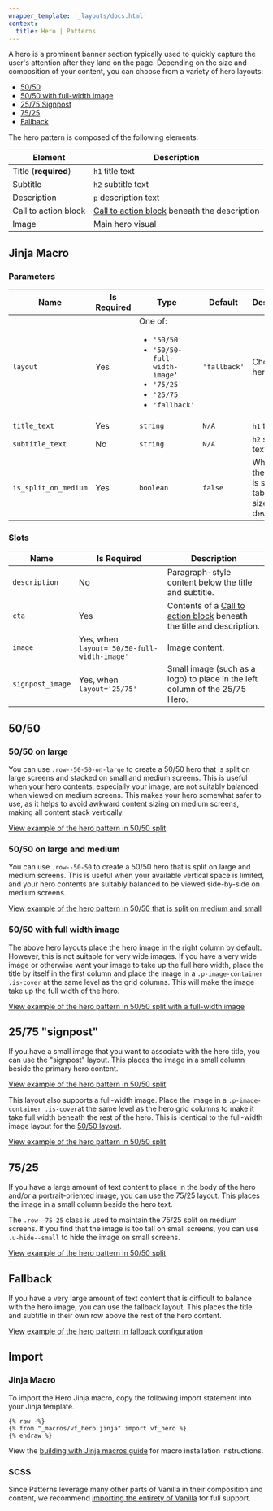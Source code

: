 ```yaml
---
wrapper_template: '_layouts/docs.html'
context:
  title: Hero | Patterns
---
```


A hero is a prominent banner section typically used to quickly capture the user's attention after they land on the page.
Depending on the size and composition of your content, you can choose from a variety of hero layouts:

- [50/50](#5050)
- [50/50 with full-width image](#5050-with-full-width-image)
- [25/75 Signpost](#2575-signpost)
- [75/25](#7525)
- [Fallback](#fallback)

The hero pattern is composed of the following elements:

| Element              | Description                                                              |
| -------------------- | ------------------------------------------------------------------------ |
| Title (**required**) | `h1` title text                                                          |
| Subtitle             | `h2` subtitle text                                                       |
| Description          | `p` description text                                                     |
| Call to action block | [Call to action block](/docs/patterns/cta-block) beneath the description |
| Image                | Main hero visual                                                         |

## Jinja Macro

### Parameters

<table class="p-table--mobile-card">
  <thead>
    <tr>
      <th style="width: 190px; max-width: 30svw;">Name</th>
      <th>Is Required</th>
      <th style="width: 200px; max-width: 20svw;">Type</th>
      <th>Default</th>
      <th style="width: 250px; max-width: 40svw;">Description</th>
    </tr>
  </thead>
  <tbody>
    <tr>
      <td data-heading="Name"><code>layout</code></td>
      <td data-heading="Is Required">Yes</td>
      <td style="white-space: wrap;" data-heading="Type">
        One of:
        <ul class="p-list">
          <li class="p-list__item has-bullet"><code>'50/50'</code></li>
          <li class="p-list__item has-bullet"><code>'50/50-full-width-image'</code></li>
          <li class="p-list__item has-bullet"><code>'75/25'</code></li>
          <li class="p-list__item has-bullet"><code>'25/75'</code></li>
          <li class="p-list__item has-bullet"><code>'fallback'</code></li>
        </ul>
      </td>
      <td data-heading="Default"><code>'fallback'</code></td>
      <td data-heading="Description">Choice of hero layout.</td>
    </tr>
    <tr>
      <td data-heading="Name"><code>title_text</code></td>
      <td data-heading="Is Required">Yes</td>
      <td data-heading="Type"><code>string</code></td>
      <td data-heading="Default"><code>N/A</code></td>
      <td style="white-space: wrap;" data-heading="Description"><code>h1</code> title text</td>
    </tr>
    <tr>
      <td data-heading="Name"><code>subtitle_text</code></td>
      <td data-heading="Is Required">No</td>
      <td data-heading="Type"><code>string</code></td>
      <td data-heading="Default"><code>N/A</code></td>
      <td style="white-space: wrap;" data-heading="Description"><code>h2</code> subtitle text</td>
    </tr>
    <tr>
      <td data-heading="Name"><code>is_split_on_medium</code></td>
      <td data-heading="Is Required">Yes</td>
      <td data-heading="Type"><code>boolean</code></td>
      <td data-heading="Default"><code>false</code></td>
      <td style="white-space: wrap;" data-heading="Description">Whether the layout is split on tablet-sized devices.</td>
    </tr>
  </tbody>
</table>

### Slots

| Name             | Is Required                                 | Description                                                                                       |
| ---------------- | ------------------------------------------- | ------------------------------------------------------------------------------------------------- |
| `description`    | No                                          | Paragraph-style content below the title and subtitle.                                             |
| `cta`            | Yes                                         | Contents of a [Call to action block](/docs/patterns/cta-block) beneath the title and description. |
| `image`          | Yes, when `layout='50/50-full-width-image'` | Image content.                                                                                    |
| `signpost_image` | Yes, when `layout='25/75'`                  | Small image (such as a logo) to place in the left column of the 25/75 Hero.                       |

## 50/50

### 50/50 on large

You can use <code>.row--50-50-on-large</code> to create a 50/50 hero that is split on large screens and stacked on small
and medium screens.
This is useful when your hero contents, especially your image, are not suitably balanced when viewed on medium screens.
This makes your hero somewhat safer to use, as it helps to avoid awkward content sizing on medium screens, making all
content stack vertically.

<div class="embedded-example"><a href="/docs/examples/patterns/hero/hero-50-50" class="js-example">
View example of the hero pattern in 50/50 split
</a></div>

### 50/50 on large and medium

You can use <code>.row--50-50</code> to create a 50/50 hero that is split on large and medium screens.
This is useful when your available vertical space is limited, and your hero contents are suitably balanced to be viewed
side-by-side on medium screens.

<div class="embedded-example"><a href="/docs/examples/patterns/hero/hero-50-50-split-on-medium" class="js-example">
View example of the hero pattern in 50/50 that is split on medium and small
</a></div>

### 50/50 with full width image

The above hero layouts place the hero image in the right column by default. However, this is not suitable for very wide
images.
If you have a very wide image or otherwise want your image to take up the full hero width, place the title by itself in
the first column and place the image in a <code>.p-image-container .is-cover</code> at the same level as the grid
columns.
This will make the image take up the full width of the hero.

<div class="embedded-example"><a href="/docs/examples/patterns/hero/hero-50-50-full-width-image" class="js-example">
View example of the hero pattern in 50/50 split with a full-width image
</a></div>

## 25/75 "signpost"

If you have a small image that you want to associate with the hero title, you can use the "signpost" layout.
This places the image in a small column beside the primary hero content.

<div class="embedded-example"><a href="/docs/examples/patterns/hero/hero-signpost" class="js-example">
View example of the hero pattern in 50/50 split
</a></div>

This layout also supports a full-width image. Place the image in a <code>.p-image-container .is-cover</code>at the same
level as the hero grid columns to make it take full width beneath the rest of the hero. This is identical to the
full-width image layout for the [50/50 layout](#50-50-with-full-width-image).

<div class="embedded-example"><a href="/docs/examples/patterns/hero/hero-signpost-full-width-image" class="js-example">
View example of the hero pattern in 50/50 split
</a></div>

## 75/25

If you have a large amount of text content to place in the body of the hero and/or a portrait-oriented image, you can
use the 75/25 layout. This places the image in a small column beside the hero text.

The <code>.row--75-25</code> class is used to maintain the 75/25 split on medium screens.
If you find that the image is too tall on small screens, you can use <code>.u-hide--small</code> to hide the image on
small screens.

<div class="embedded-example"><a href="/docs/examples/patterns/hero/hero-75-25" class="js-example">
View example of the hero pattern in 50/50 split
</a></div>

## Fallback

If you have a very large amount of text content that is difficult to balance with the hero image, you can use the
fallback layout.
This places the title and subtitle in their own row above the rest of the hero content.

<div class="embedded-example"><a href="/docs/examples/patterns/hero/hero-fallback" class="js-example">
View example of the hero pattern in fallback configuration
</a></div>

## Import

### Jinja Macro

To import the Hero Jinja macro, copy the following import statement into your Jinja template.

```jinja
{% raw -%}
{% from "_macros/vf_hero.jinja" import vf_hero %}
{% endraw %}
```

View the [building with Jinja macros guide](/docs/building-vanilla#jinja-macros) for macro installation instructions.

### SCSS

Since Patterns leverage many other parts of Vanilla in their composition and content, we
recommend [importing the entirety of Vanilla](/docs#install) for full support.
